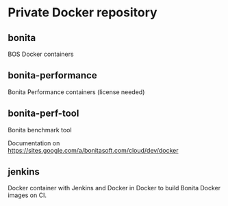 Private Docker repository
=========================

bonita
------
BOS Docker containers

bonita-performance
------------------
Bonita Performance containers (license needed)

bonita-perf-tool
----------------
Bonita benchmark tool

Documentation on https://sites.google.com/a/bonitasoft.com/cloud/dev/docker

jenkins
-------
Docker container with Jenkins and Docker in Docker to build Bonita Docker images on CI.
